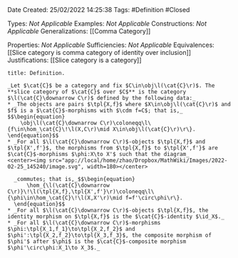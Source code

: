 <br />
<br />

Date Created: 25/02/2022 14:25:38
Tags: #Definition #Closed 

Types: _Not Applicable_
Examples: _Not Applicable_
Constructions: _Not Applicable_
Generalizations: [[Comma Category]]

Properties: _Not Applicable_
Sufficiencies: _Not Applicable_
Equivalences: [[Slice category is comma category of identity over inclusion]]
Justifications: [[Slice category is a category]]

``` ad-Definition
title: Definition.

_Let $\cat{C}$ be a category and fix $C\in\obj\l(\cat{C}\r)$. The **slice category of $\cat{C}$ over $C$** is the category $\l(\cat{C}\downarrow C\r)$ defined by the following data:_
* _The objects are pairs $\tpl{X,f}$ where $X\in\obj\l(\cat{C}\r)$ and $f$ is a $\cat{C}$-morphisms with $\cdm f=C$; that is,_
$$\begin{equation}
    \obj\l(\cat{C}\downarrow C\r)\coloneqq\l\{f\in\hom_\cat{C}\!\l(X,C\r)\mid X\in\obj\l(\cat{C}\r)\r\}.
\end{equation}$$
* _For all $\l(\cat{C}\downarrow C\r)$-objects $\tpl{X,f}$ and $\tpl{X',f'}$, the morphisms from $\tpl{X,f}$ to $\tpl{X',f'}$ are $\cat{C}$-morphisms $\phi:X\to X'$ such that the diagram_
<center><img src="app://local/home/zhao/Dropbox/MathWiki/Images/2022-02-25_145240/image.svg", width=180></center>

  _commutes; that is,_$$\begin{equation}
      \hom_{\l(\cat{C}\downarrow C\r)}\!\l(\tpl{X,f},\tpl{X',f'}\r)\coloneqq\l\{\phi\in\hom_\cat{C}\!\l(X,X'\r)\mid f=f'\circ\phi\r\}.
  \end{equation}$$
* _For all $\l(\cat{C}\downarrow C\r)$-objects $\tpl{X,f}$, the identity morphism on $\tpl{X,f}$ is the $\cat{C}$-identity $\id_X$._
* _For all $\l(\cat{C}\downarrow C\r)$-morphisms $\phi:\tpl{X_1,f_1}\to\tpl{X_2,f_2}$ and $\phi':\tpl{X_2,f_2}\to\tpl{X_3,f_3}$, the composite morphism of $\phi'$ after $\phi$ is the $\cat{C}$-composite morphism $\phi'\circ\phi:X_1\to X_3$._

```
